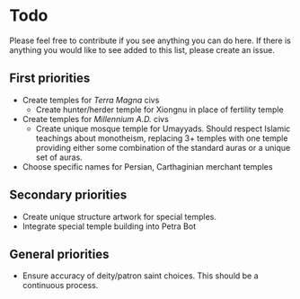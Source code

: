 # Todo
Please feel free to contribute if you see anything you can do here. If there is anything you would like to see added to this list, please create an issue.

## First priorities
- Create temples for _Terra Magna_ civs
	- Create hunter/herder temple for Xiongnu in place of fertility temple
- Create temples for _Millennium A.D._ civs
	- Create unique mosque temple for Umayyads. Should respect Islamic teachings about monotheism, replacing 3+ temples with one temple providing either some combination of the standard auras or a unique set of auras.
- Choose specific names for Persian, Carthaginian merchant temples

## Secondary priorities
- Create unique structure artwork for special temples.
- Integrate special temple building into Petra Bot

## General priorities
- Ensure accuracy of deity/patron saint choices. This should be a continuous process.
